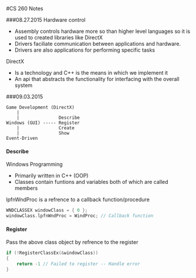 #CS 260 Notes

###08.27.2015
Hardware control
- Assembly controls hardware more so than higher level languages so it is used to created libraries like DirectX
- Drivers faciliate communication between applications and hardware.
- Drivers are also applications for performing specific tasks

DirectX
- Is a technology and C++ is the means in which we implement it
- An api that abstracts the functionality for interfacing with the overall system

###09.03.2015
```
Game Development (DirectX)
    |
    |               Describe
Windows (GUI) ----- Register
    |               Create
    |               Show
Event-Driven
```

#### Describe
Windows Programming
- Primarily written in C++ (OOP)
- Classes contain funtions and variables both of which are called members

lpfnWndProc is a refrence to a callback function/procedure
```CPP
WNDCLASSEX windowClass = { 0 };
windowClass.lpfnWndProc = WindProc; // Callback function
```

#### Register
Pass the above class object by refrence to the register
```CPP
if (!RegisterClassEx(&windowClass))
{
    return -1 // Failed to register -- Handle error
}
```

